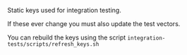 Static keys used for integration testing.

If these ever change you must also update the test vectors.

You can rebuild the keys using the script `integration-tests/scripts/refresh_keys.sh`
